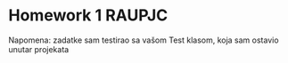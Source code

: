 # Homework 1 RAUPJC
Napomena: zadatke sam testirao sa vašom Test klasom, koja sam ostavio unutar projekata